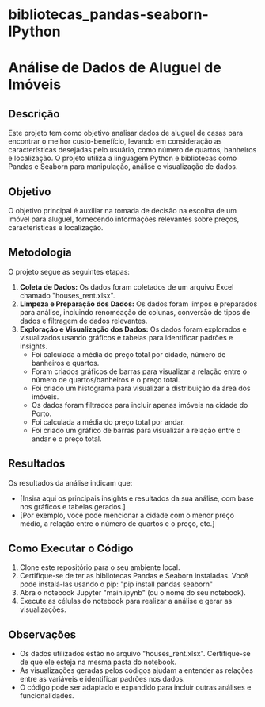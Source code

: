 # bibliotecas_pandas-seaborn-IPython

# Análise de Dados de Aluguel de Imóveis

## Descrição

Este projeto tem como objetivo analisar dados de aluguel de casas para encontrar o melhor custo-benefício, levando em consideração as características desejadas pelo usuário, como número de quartos, banheiros e localização. O projeto utiliza a linguagem Python e bibliotecas como Pandas e Seaborn para manipulação, análise e visualização de dados.

## Objetivo

O objetivo principal é auxiliar na tomada de decisão na escolha de um imóvel para aluguel, fornecendo informações relevantes sobre preços, características e localização.

## Metodologia

O projeto segue as seguintes etapas:

1. **Coleta de Dados:** Os dados foram coletados de um arquivo Excel chamado "houses_rent.xlsx".
2. **Limpeza e Preparação dos Dados:** Os dados foram limpos e preparados para análise, incluindo renomeação de colunas, conversão de tipos de dados e filtragem de dados relevantes.
3. **Exploração e Visualização dos Dados:** Os dados foram explorados e visualizados usando gráficos e tabelas para identificar padrões e insights.
   - Foi calculada a média do preço total por cidade, número de banheiros e quartos.
   - Foram criados gráficos de barras para visualizar a relação entre o número de quartos/banheiros e o preço total.
   - Foi criado um histograma para visualizar a distribuição da área dos imóveis.
   - Os dados foram filtrados para incluir apenas imóveis na cidade do Porto.
   - Foi calculada a média do preço total por andar.
   - Foi criado um gráfico de barras para visualizar a relação entre o andar e o preço total.

## Resultados

Os resultados da análise indicam que:

* [Insira aqui os principais insights e resultados da sua análise, com base nos gráficos e tabelas gerados.]
* [Por exemplo, você pode mencionar a cidade com o menor preço médio, a relação entre o número de quartos e o preço, etc.]

## Como Executar o Código

1. Clone este repositório para o seu ambiente local.
2. Certifique-se de ter as bibliotecas Pandas e Seaborn instaladas. Você pode instalá-las usando o pip: "pip install pandas seaborn"
3. Abra o notebook Jupyter "main.ipynb" (ou o nome do seu notebook).
4. Execute as células do notebook para realizar a análise e gerar as visualizações.

## Observações

* Os dados utilizados estão no arquivo "houses_rent.xlsx". Certifique-se de que ele esteja na mesma pasta do notebook.
* As visualizações geradas pelos códigos ajudam a entender as relações entre as variáveis e identificar padrões nos dados.
* O código pode ser adaptado e expandido para incluir outras análises e funcionalidades.
